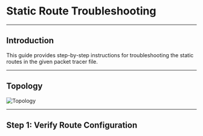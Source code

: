 # Static Route Troubleshooting

---

## Introduction
This guide provides step-by-step instructions for troubleshooting the static routes in the given packet tracer file.

---

## Topology
![Topology](./img/topology.png)

---

## Step 1: Verify Route Configuration
